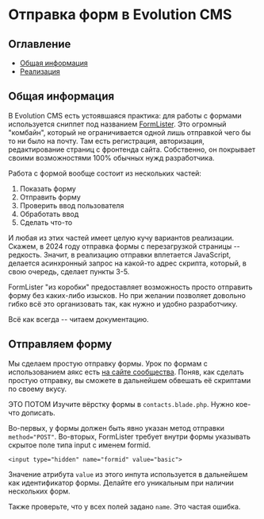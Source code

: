 # Отправка форм в Evolution CMS

## Оглавление 

- [Общая информация](#part1)
- [Реализация](#part2)


## Общая информация <a name="part1"></a>

В Evolution CMS есть устоявшаяся практика: для работы с формами используется сниппет под названием [FormLister](https://github.com/Pathologic/FormLister). Это огромный "комбайн", который не ограничивается одной лишь отправкой чего бы то ни было на почту. Там есть регистрация, авторизация, редактирование страниц с фронтенда сайта. Собственно, он покрывает своими возможностями 100% обычных нужд разработчика.

Работа с формой вообще состоит из нескольких частей:
1. Показать форму
2. Отправить форму
3. Проверить ввод пользователя
4. Обработать ввод
5. Сделать что-то

И любая из этих частей имеет целую кучу вариантов реализации. Скажем, в 2024 году отправка формы с перезагрузкой страницы -- редкость. Значит, в реализацию отправки вплетается JavaScript, делается асинхронный запрос на какой-то адрес скрипта, который, в свою очередь, сделает пункты 3-5. 

FormLister  "из коробки" предоставляет возможность просто отправить форму без каких-либо изысков. Но при желании позволяет довольно гибко всё это организовать так, как нужно и удобно разработчику.

Всё как всегда -- читаем документацию.

## Отправляем форму <a name="part2"></a>

Мы сделаем простую отправку формы. Урок по формам с использованием аякс есть [на сайте сообщества](https://community.evocms.ru/blog/docs/4693-eshhyo-parochka-sposobov-podruzhit-ajax-i-formlister-v-evo-1.4.x-3.x.html). Поняв, как сделать простую отправку, вы сможете в дальнейшем обвешать её скриптами по своему вкусу.



ЭТО ПОТОМ
Изучите вёрстку формы в `contacts.blade.php`. Нужно кое-что дописать.

Во-первых, у формы должен быть явно указан метод отправки `method="POST"`.
Во-вторых, FormLister требует внутри формы указывать скрытое поле типа input  с именем formid. 
```
<input type="hidden" name="formid" value="basic">
```
Значение атрибута `value` из этого инпута используется в дальнейшем как  идентификатор формы. Делайте его уникальным при наличии нескольких форм.

Также проверьте, что у всех полей задано `name`. Это частая ошибка.